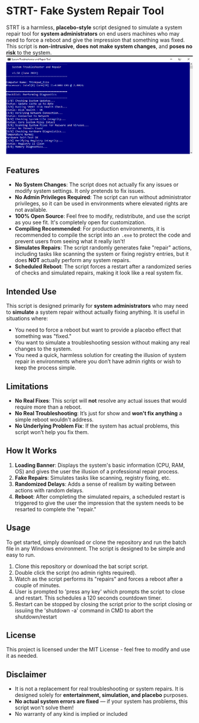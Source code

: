 # STRT- Fake System Repair Tool

STRT is a harmless, **placebo-style** script designed to simulate a system repair tool for **system administrators** on end users machines who may need to force a reboot and give the impression that something was fixed. This script is **non-intrusive**, **does not make system changes**, and **poses no risk** to the system.
![Main Console Screen](strt-mainscreen.png)


## Features

- **No System Changes**: The script does not actually fix any issues or modify system settings. It only pretends to fix issues.
- **No Admin Privileges Required**: The script can run without administrator privileges, so it can be used in environments where elevated rights are not available.
- **100% Open Source**: Feel free to modify, redistribute, and use the script as you see fit. It's completely open for customization.
- **Compiling Recommended**: For production environments, it is recommended to compile the script into an `.exe` to protect the code and prevent users from seeing what it really isn't!
- **Simulates Repairs**: The script randomly generates fake "repair" actions, including tasks like scanning the system or fixing registry entries, but it does **NOT** actually perform any system repairs.
- **Scheduled Reboot**: The script forces a restart after a randomized series of checks and simulated repairs, making it look like a real system fix.

## Intended Use

This script is designed primarily for **system administrators** who may need to **simulate** a system repair without actually fixing anything. It is useful in situations where:

- You need to force a reboot but want to provide a placebo effect that something was "fixed."
- You want to simulate a troubleshooting session without making any real changes to the system.
- You need a quick, harmless solution for creating the illusion of system repair in environments where you don’t have admin rights or wish to keep the process simple.

## Limitations

- **No Real Fixes**: This script will **not** resolve any actual issues that would require more than a reboot.
- **No Real Troubleshooting**: It’s just for show and **won't fix anything** a simple reboot wouldn't address.
- **No Underlying Problem Fix**: If the system has actual problems, this script won’t help you fix them.

## How It Works

1. **Loading Banner**: Displays the system's basic information (CPU, RAM, OS) and gives the user the illusion of a professional repair process.
2. **Fake Repairs**: Simulates tasks like scanning, registry fixing, etc.
3. **Randomized Delays**: Adds a sense of realism by waiting between actions with random delays.
4. **Reboot**: After completing the simulated repairs, a scheduled restart is triggered to give the user the impression that the system needs to be resarted to complete the "repair."

## Usage

To get started, simply download or clone the repository and run the batch file in any Windows environment. The script is designed to be simple and easy to run.

1. Clone this repository or download the bat script script.
2. Double click the script (no admin rights required).
3. Watch as the script performs its "repairs" and forces a reboot after a couple of minutes.
4. User is prompted to 'press any key' which prompts the script to close and restart. This schedules a 120 seconds countdown timer.
5. Restart can be stopped by closing the script prior to the script closing or issuiing the 'shutdown -a' command in CMD to abort the shutdown/restart
## License

This project is licensed under the MIT License - feel free to modify and use it as needed.

## Disclaimer
- It is not a replacement for real troubleshooting or system repairs. It is designed solely for **entertainment, simulation, and placebo** purposes.
- **No actual system errors are fixed** — if your system has problems, this script won't solve them!
- No warranty of any kind is implied or included
